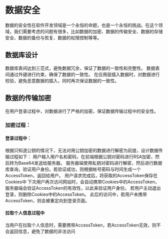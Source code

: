 # 数据安全

数据的安全性在软件开发领域是一个永恒的命题，也是一个永恒的挑战。在这个领域，我们需要考虑的问题有很多，比如数据的加密、数据的传输安全、数据的存储安全、数据的备份与恢复、数据的权限控制等等。

## 数据库设计

数据库表间达到三范式，避免数据冗余，保证了数据的一致性和完整性。
数据表间通过外键进行约束，确保了数据的一致性。
在应用层插入数据时，对数据进行校验，避免恶意数据的插入，同时再次保证数据的一致性。

## 数据的传输加密

在用户登录过程中，对数据进行了严格的加密，保证数据传输过程中的安全性。

### 加密过程：

#### 登录过程中：

根据只知道公钥的情况下，无法对用公钥加密的数据进行解密为前提，设计数据传输过程如下：
用户输入用户名和密码，在前端根据公钥对密码进行RSA加密，然后转为Base64发送给服务器。
服务器端使用私钥对密码进行解密，然后进行数据库查询，验证用户身份。若验证成功，则根据帐号密码与时间生成一个AccessToken，返回给用户。
用户请求完成后，将获取的AccessToken保存在Cookies中
下次用户再次访问网站时，会自动携带Cookies中的AccessToken，服务器端会验证AccessToken的有效性，以此来验证用户身份。
若用户主动退出登录，则删除Cookies中的AccessToken。
此后的访问中，若用户未携带AccessToken，则会被重定向到登录页面。

#### 拉取个人信息过程中

当用户在拉取个人信息时，需要携带AccessToken，若AccessToken无效，则不会返回信息，避免了数据的非法访问
